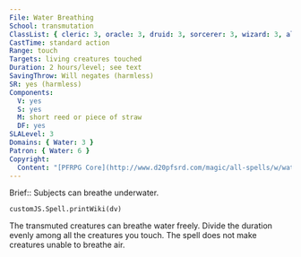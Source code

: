 ```yaml
---
File: Water Breathing
School: transmutation
ClassList: { cleric: 3, oracle: 3, druid: 3, sorcerer: 3, wizard: 3, alchemist: 3, summoner: 3, unchained summoner: 3, magus: 3, bloodrager: 3, shaman: 3, psychic: 3 }
CastTime: standard action
Range: touch
Targets: living creatures touched
Duration: 2 hours/level; see text
SavingThrow: Will negates (harmless)
SR: yes (harmless)
Components:
  V: yes
  S: yes
  M: short reed or piece of straw
  DF: yes
SLALevel: 3
Domains: { Water: 3 }
Patron: { Water: 6 }
Copyright:
  Content: "[PFRPG Core](http://www.d20pfsrd.com/magic/all-spells/w/water-breathing)"
---
```

Brief:: Subjects can breathe underwater.

```dataviewjs
customJS.Spell.printWiki(dv)
```

The transmuted creatures can breathe water freely. Divide the duration evenly among all the creatures you touch. The spell does not make creatures unable to breathe air.
